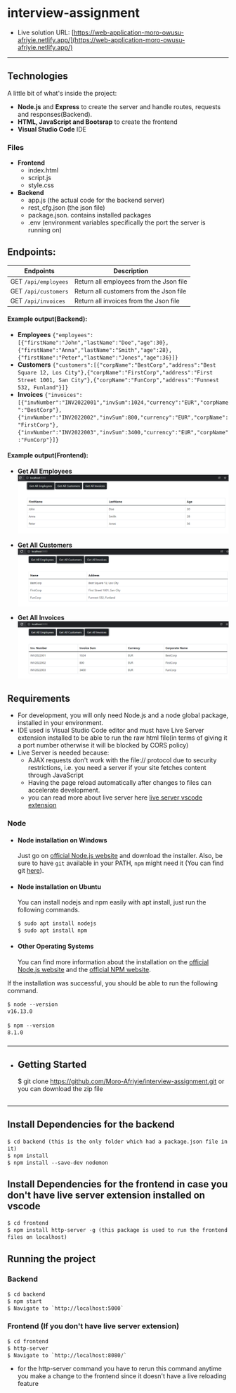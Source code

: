 # interview-assignment

- Live solution URL: [https://web-application-moro-owusu-afriyie.netlify.app/](https://web-application-moro-owusu-afriyie.netlify.app/)

---

## Technologies

A little bit of what's inside the project:

- **Node.js** and **Express** to create the server and handle routes, requests and responses(Backend).
- **HTML, JavaScript and Bootsrap** to create the frontend
- **Visual Studio Code** IDE

### Files

- **Frontend**
  - index.html
  - script.js
  - style.css
- **Backend**
  - app.js (the actual code for the backend server)
  - rest_cfg.json (the json file)
  - package.json. contains installed packages
  - .env (environment variables specifically the port the server is running on)

## Endpoints:

| Endpoints            | Description                             |
| -------------------- | --------------------------------------- |
| GET `/api/employees` | Return all employees from the Json file |
| GET `/api/customers` | Return all customers from the Json file |
| GET `/api/invoices`  | Return all invoices from the Json file  |

#### Example output(Backend):

- **Employees** `{"employees":[{"firstName":"John","lastName":"Doe","age":30},{"firstName":"Anna","lastName":"Smith","age":28},{"firstName":"Peter","lastName":"Jones","age":36}]}`
- **Customers** `{"customers":[{"corpName":"BestCorp","address":"Best Square 12, Los City"},{"corpName":"FirstCorp","address":"First Street 1001, San City"},{"corpName":"FunCorp","address":"Funnest 532, Funland"}]}`
- **Invoices** `{"invoices":[{"invNumber":"INV2022001","invSum":1024,"currency":"EUR","corpName":"BestCorp"},{"invNumber":"INV2022002","invSum":800,"currency":"EUR","corpName":"FirstCorp"},{"invNumber":"INV2022003","invSum":3400,"currency":"EUR","corpName":"FunCorp"}]}`

#### Example output(Frontend):

- **Get All Employees**
  ![Employees](./employees.png)

- **Get All Customers**
  ![Customers](./customers.png)

- **Get All Invoices**
  ![Invoices](./invoices.png)

## Requirements

- For development, you will only need Node.js and a node global package, installed in your environment.
- IDE used is Visual Studio Code editor and must have Live Server extension installed to be able to run the raw html file(in terms of giving it a port number otherwise it will be blocked by CORS policy)
- Live Server is needed because:
  - AJAX requests don't work with the file:// protocol due to security restrictions, i.e. you need a server if your site fetches content through JavaScript
  - Having the page reload automatically after changes to files can accelerate development.
  - you can read more about live server here [live server vscode extension](https://marketplace.visualstudio.com/items?itemName=ritwickdey.LiveServer)

### Node

- #### Node installation on Windows

  Just go on [official Node.js website](https://nodejs.org/) and download the installer.
  Also, be sure to have `git` available in your PATH, `npm` might need it (You can find git [here](https://git-scm.com/)).

- #### Node installation on Ubuntu

  You can install nodejs and npm easily with apt install, just run the following commands.

      $ sudo apt install nodejs
      $ sudo apt install npm

- #### Other Operating Systems
  You can find more information about the installation on the [official Node.js website](https://nodejs.org/) and the [official NPM website](https://npmjs.org/).

If the installation was successful, you should be able to run the following command.

    $ node --version
    v16.13.0

    $ npm --version
    8.1.0

###

---

- ## Getting Started
  $ git clone https://github.com/Moro-Afriyie/interview-assignment.git or you can download the zip file

##

---

## Install Dependencies for the backend

    $ cd backend (this is the only folder which had a package.json file in it)
    $ npm install
    $ npm install --save-dev nodemon

## Install Dependencies for the frontend in case you don't have live server extension installed on vscode

    $ cd frontend
    $ npm install http-server -g (this package is used to run the frontend files on localhost)

## Running the project

### Backend

    $ cd backend
    $ npm start
    $ Navigate to `http://localhost:5000`

### Frontend (If you don't have live server extension)

    $ cd frontend
    $ http-server
    $ Navigate to `http://localhost:8080/`

- for the http-server command you have to rerun this command anytime you make a change to the frontend since it doesn't have a live reloading feature
